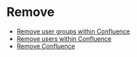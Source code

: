 # Remove

- [Remove user groups within Confluence](https://docs.developer.tech.gov.sg/docs/ship-hats-portal/manage-user-groups-and-users?id=remove-user-groups-from-a-project-tool)
- [Remove users within Confluence](https://docs.developer.tech.gov.sg/docs/ship-hats-portal/manage-users?id=remove-users)
- [Remove Confluence](https://docs.developer.tech.gov.sg/docs/ship-hats-portal/manage-tools)
